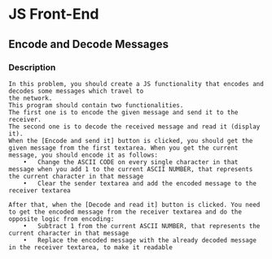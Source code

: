 # JS Front-End

## Encode and Decode Messages

### Description

    In this problem, you should create a JS functionality that encodes and decodes some messages which travel to 
    the network.
    This program should contain two functionalities.
    The first one is to encode the given message and send it to the receiver. 
    The second one is to decode the received message and read it (display it).
    When the [Encode and send it] button is clicked, you should get the given message from the first textarea. When you get the current message, you should encode it as follows:
        •	Change the ASCII CODE on every single character in that message when you add 1 to the current ASCII NUMBER, that represents the current character in that message
        •	Clear the sender textarea and add the encoded message to the receiver textarea

    After that, when the [Decode and read it] button is clicked. You need to get the encoded message from the receiver textarea and do the opposite logic from encoding:
        •	Subtract 1 from the current ASCII NUMBER, that represents the current character in that message
        •	Replace the encoded message with the already decoded message in the receiver textarea, to make it readable
